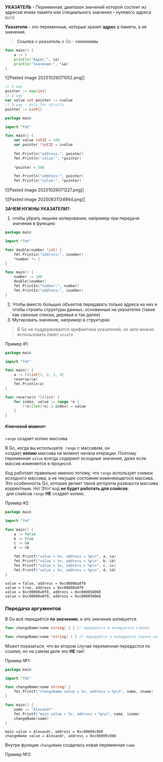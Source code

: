 **УКАЗАТЕЛЬ** - Переменная, диапазон значений которой состоит из адресов ячеек памяти или специального значения - нулевого адреса (`nil`)

**Указатели** - это переменные, которые хранят **адрес** в памяти, а не значения.

> **Ссылка** и **указатель** в Go - **синонимы** 

```go
func main() {
    a := 5
    println("Адрес:", &a)
    println("Значение:", *&a)
}
```

![[Pasted image 20251029071052.png]]

```go
// 1 way 
pointer := new(int)
// 2 way 
var value int pointer := &value
// 3 way - only for structs 
pointer := &int{}
```

```go
package main

import "fmt"

func main() {
	var value int32 = 100
	var pointer *int32 = &value
	
	fmt.Println("address:", pointer) 
	fmt.Println("value:", *pointer)
	
	*pointer = 500

	fmt.Println("address:", pointer)
	fmt.Println("value:", *pointer)
```

![[Pasted image 20251029071227.png]]

![[Pasted image 20250831134944.png]]

**ЗАЧЕМ НУЖНЫ УКАЗАТЕЛИ?**: 
1. чтобы убрать лишнее копирование, например при передаче значения в функцию

```go
package main

import "fmt"

func double(number *int) {
	fmt.Printin("address:", &number)
	*number *= 2
}

func main() { 
	number := 100 
	double(&number)
	fmt.PrintIn("number:", number)
	fmt.PrintIn("address:", &number)
}
```

2. Чтобы вместо больших объектов передавать только адреса на них и чтобы строить структуры данных, основанные на указателях (такие как связные списки, деревья и так далее)
3. Мутировать значение, например в структурах

> В Go не поддерживается арифметика указателей, но зато можно использовать пакет `unsafe`

Пример #1:

```go
package main

import "fmt"

func main() {
    a := [4]int{1, 2, 3, 4}
    reverse(&a)
    fmt.Println(a)
}

func reverse(n *[4]int) {
    for index, value := range *n {
        (*n)[len(*n)-1-index] = value
    }
}
```

##### Ключевой момент: 

`range` создает копию массива

В Go, когда вы используете  `range` с массивом, он создает **копию** массива на момент начала итерации. Поэтому переменная `value` всегда содержит исходные значения, даже если массив изменяется в процессе.

Код работает правильно именно потому, что `range` использует снимок исходного массива, а не текущее состояние изменяющегося массива. Это особенность Go, которая делает такой алгоритм разворота массива корректным. Но! Этот код **не будет работать для слайсов**.  для слайсов `range` **НЕ** создает копию.

Пример #2:

```go
package main

import "fmt"

func main() {
    a := false
    b := true
    c := &a
    d := &b

    fmt.Printf("value = %v, address = %p\n", a, &a)
    fmt.Printf("value = %v, address = %p\n", b, &b)
    fmt.Printf("value = %v, address = %p\n", c, &c)
    fmt.Printf("value = %v, address = %p\n", d, &d)
}
```

```plaintext
value = false, address = 0xc00000a0f8
value = true, address = 0xc00000a0f9
value = 0xc00000a0f8, address = 0xc000058060
value = 0xc00000a0f9, address = 0xc000058068
```

### Передача аргументов

В Go всё передаётся **по значению**, и это значение копируется

```go
func changeName(name string) { } // передаётся и копируется строка

func changeName(name *string) { } // передаётся и копируется ссылка на строку
```

Может показаться, что во втором случае переменная передастся по ссылке, но на самом деле это **НЕ** так!

Пример №1:

```go
package main

import "fmt"

func changeName(name string) {
    fmt.Printf("changeName value = %v, address = %p\n", name, &name)
}

func main() {
    name := "Alexandr"
    fmt.Printf("main value = %v, address = %p\n", name, &name)
    changeName(name)
}
```

```
main value = Alexandr, address = 0xc00009c060
changeName value = Alexandr, address = 0xc00009c080
```

Внутри функции `changeName` создалась новая переменная `name`

Пример №2:

```go

```